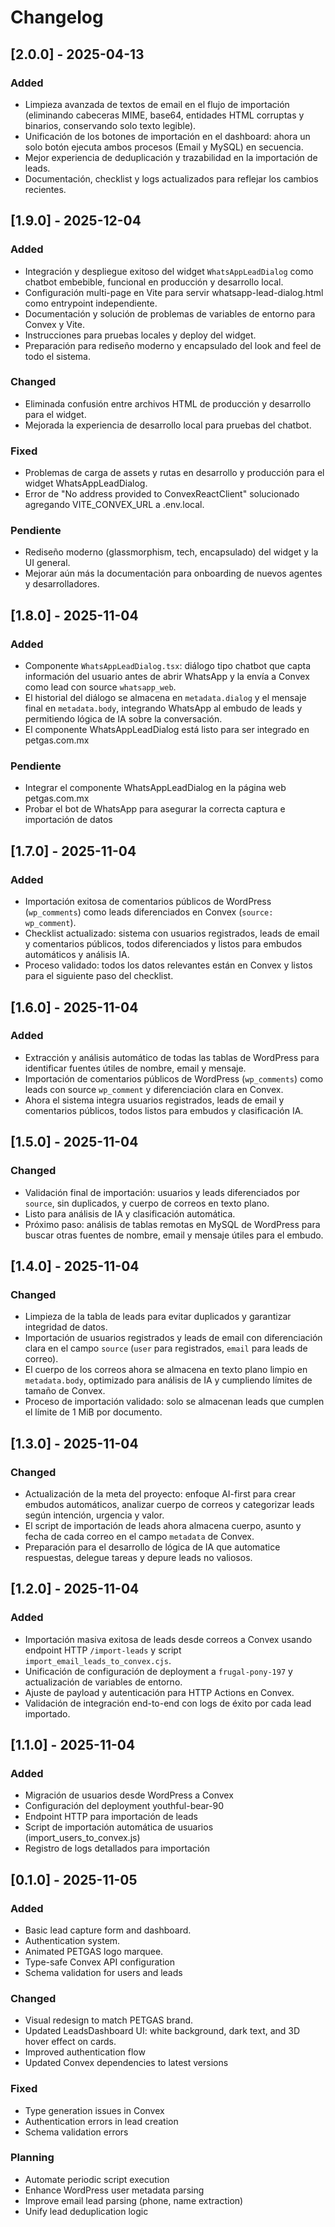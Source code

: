 # Changelog

## [2.0.0] - 2025-04-13
### Added
- Limpieza avanzada de textos de email en el flujo de importación (eliminando cabeceras MIME, base64, entidades HTML corruptas y binarios, conservando solo texto legible).
- Unificación de los botones de importación en el dashboard: ahora un solo botón ejecuta ambos procesos (Email y MySQL) en secuencia.
- Mejor experiencia de deduplicación y trazabilidad en la importación de leads.
- Documentación, checklist y logs actualizados para reflejar los cambios recientes.

## [1.9.0] - 2025-12-04
### Added
- Integración y despliegue exitoso del widget `WhatsAppLeadDialog` como chatbot embebible, funcional en producción y desarrollo local.
- Configuración multi-page en Vite para servir whatsapp-lead-dialog.html como entrypoint independiente.
- Documentación y solución de problemas de variables de entorno para Convex y Vite.
- Instrucciones para pruebas locales y deploy del widget.
- Preparación para rediseño moderno y encapsulado del look and feel de todo el sistema.

### Changed
- Eliminada confusión entre archivos HTML de producción y desarrollo para el widget.
- Mejorada la experiencia de desarrollo local para pruebas del chatbot.

### Fixed
- Problemas de carga de assets y rutas en desarrollo y producción para el widget WhatsAppLeadDialog.
- Error de "No address provided to ConvexReactClient" solucionado agregando VITE_CONVEX_URL a .env.local.

### Pendiente
- Rediseño moderno (glassmorphism, tech, encapsulado) del widget y la UI general.
- Mejorar aún más la documentación para onboarding de nuevos agentes y desarrolladores.

## [1.8.0] - 2025-11-04
### Added
- Componente `WhatsAppLeadDialog.tsx`: diálogo tipo chatbot que capta información del usuario antes de abrir WhatsApp y la envía a Convex como lead con source `whatsapp_web`.
- El historial del diálogo se almacena en `metadata.dialog` y el mensaje final en `metadata.body`, integrando WhatsApp al embudo de leads y permitiendo lógica de IA sobre la conversación.
- El componente WhatsAppLeadDialog está listo para ser integrado en petgas.com.mx

### Pendiente
- Integrar el componente WhatsAppLeadDialog en la página web petgas.com.mx
- Probar el bot de WhatsApp para asegurar la correcta captura e importación de datos

## [1.7.0] - 2025-11-04
### Added
- Importación exitosa de comentarios públicos de WordPress (`wp_comments`) como leads diferenciados en Convex (`source: wp_comment`).
- Checklist actualizado: sistema con usuarios registrados, leads de email y comentarios públicos, todos diferenciados y listos para embudos automáticos y análisis IA.
- Proceso validado: todos los datos relevantes están en Convex y listos para el siguiente paso del checklist.

## [1.6.0] - 2025-11-04
### Added
- Extracción y análisis automático de todas las tablas de WordPress para identificar fuentes útiles de nombre, email y mensaje.
- Importación de comentarios públicos de WordPress (`wp_comments`) como leads con source `wp_comment` y diferenciación clara en Convex.
- Ahora el sistema integra usuarios registrados, leads de email y comentarios públicos, todos listos para embudos y clasificación IA.

## [1.5.0] - 2025-11-04
### Changed
- Validación final de importación: usuarios y leads diferenciados por `source`, sin duplicados, y cuerpo de correos en texto plano.
- Listo para análisis de IA y clasificación automática.
- Próximo paso: análisis de tablas remotas en MySQL de WordPress para buscar otras fuentes de nombre, email y mensaje útiles para el embudo.

## [1.4.0] - 2025-11-04
### Changed
- Limpieza de la tabla de leads para evitar duplicados y garantizar integridad de datos.
- Importación de usuarios registrados y leads de email con diferenciación clara en el campo `source` (`user` para registrados, `email` para leads de correo).
- El cuerpo de los correos ahora se almacena en texto plano limpio en `metadata.body`, optimizado para análisis de IA y cumpliendo límites de tamaño de Convex.
- Proceso de importación validado: solo se almacenan leads que cumplen el límite de 1 MiB por documento.

## [1.3.0] - 2025-11-04
### Changed
- Actualización de la meta del proyecto: enfoque AI-first para crear embudos automáticos, analizar cuerpo de correos y categorizar leads según intención, urgencia y valor.
- El script de importación de leads ahora almacena cuerpo, asunto y fecha de cada correo en el campo `metadata` de Convex.
- Preparación para el desarrollo de lógica de IA que automatice respuestas, delegue tareas y depure leads no valiosos.

## [1.2.0] - 2025-11-04
### Added
- Importación masiva exitosa de leads desde correos a Convex usando endpoint HTTP `/import-leads` y script `import_email_leads_to_convex.cjs`.
- Unificación de configuración de deployment a `frugal-pony-197` y actualización de variables de entorno.
- Ajuste de payload y autenticación para HTTP Actions en Convex.
- Validación de integración end-to-end con logs de éxito por cada lead importado.

## [1.1.0] - 2025-11-04
### Added
- Migración de usuarios desde WordPress a Convex
- Configuración del deployment youthful-bear-90
- Endpoint HTTP para importación de leads
- Script de importación automática de usuarios (import_users_to_convex.js)
- Registro de logs detallados para importación

## [0.1.0] - 2025-11-05

### Added
- Basic lead capture form and dashboard.
- Authentication system.
- Animated PETGAS logo marquee.
- Type-safe Convex API configuration
- Schema validation for users and leads

### Changed
- Visual redesign to match PETGAS brand.
- Updated LeadsDashboard UI: white background, dark text, and 3D hover effect on cards.
- Improved authentication flow
- Updated Convex dependencies to latest versions

### Fixed
- Type generation issues in Convex
- Authentication errors in lead creation
- Schema validation errors

### Planning
- Automate periodic script execution
- Enhance WordPress user metadata parsing
- Improve email lead parsing (phone, name extraction)
- Unify lead deduplication logic
